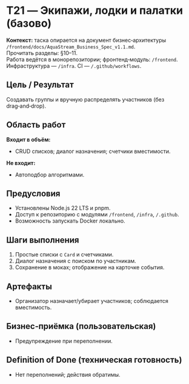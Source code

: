 # T21 — Экипажи, лодки и палатки (базово)

**Контекст:** таска опирается на документ бизнес‑архитектуры `/frontend/docs/AquaStream_Business_Spec_v1.1.md`.  
Прочитать разделы: §10–11.  
Работа ведётся в монорепозитории; фронтенд‑модуль: `/frontend`. Инфраструктура — `/infra`. CI — `/.github/workflows`.

## Цель / Результат
Создавать группы и вручную распределять участников (без drag‑and‑drop).

## Область работ
**Входит в объём:**
- CRUD списков; диалог назначения; счетчики вместимости.

**Не входит:**
- Автоподбор алгоритмами.

## Предусловия
- Установлены Node.js 22 LTS и pnpm.
- Доступ к репозиторию с модулями `/frontend`, `/infra`, `/.github`.
- Возможность запускать Docker локально.

## Шаги выполнения
1. Простые списки с `Card` и счетчиками.
2. Диалог назначения с поиском по участникам.
3. Сохранение в моках; отображение на карточке события.

## Артефакты
- Организатор назначает/убирает участников; соблюдается вместимость.

## Бизнес‑приёмка (пользовательская)
- Предупреждение при переполнении.

## Definition of Done (техническая готовность)
- Нет переполнений; действия обратимы.